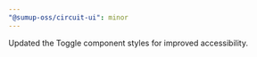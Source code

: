 ```yaml
---
"@sumup-oss/circuit-ui": minor
---
```


Updated the Toggle component styles for improved accessibility.
